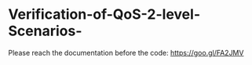 # Verification-of-QoS-2-level-Scenarios-
Please reach the documentation before the code:  https://goo.gl/FA2JMV
